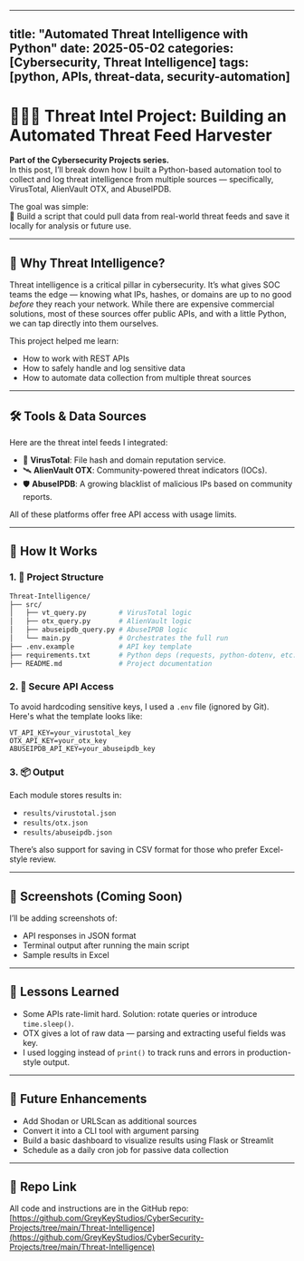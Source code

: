 
---
title: "Automated Threat Intelligence with Python"
date: 2025-05-02
categories: [Cybersecurity, Threat Intelligence]
tags: [python, APIs, threat-data, security-automation]
---

# 🕵🏾‍♂️ Threat Intel Project: Building an Automated Threat Feed Harvester

**Part of the Cybersecurity Projects series.**  
In this post, I’ll break down how I built a Python-based automation tool to collect and log threat intelligence from multiple sources — specifically, VirusTotal, AlienVault OTX, and AbuseIPDB.

The goal was simple:  
🎯 Build a script that could pull data from real-world threat feeds and save it locally for analysis or future use.

---

## 🧠 Why Threat Intelligence?

Threat intelligence is a critical pillar in cybersecurity. It’s what gives SOC teams the edge — knowing what IPs, hashes, or domains are up to no good *before* they reach your network. While there are expensive commercial solutions, most of these sources offer public APIs, and with a little Python, we can tap directly into them ourselves.

This project helped me learn:
- How to work with REST APIs
- How to safely handle and log sensitive data
- How to automate data collection from multiple threat sources

---

## 🛠️ Tools & Data Sources

Here are the threat intel feeds I integrated:

- 🔬 **VirusTotal**: File hash and domain reputation service.
- 🛰️ **AlienVault OTX**: Community-powered threat indicators (IOCs).
- 🛡️ **AbuseIPDB**: A growing blacklist of malicious IPs based on community reports.

All of these platforms offer free API access with usage limits.

---

## 🧪 How It Works

### 1. 📁 Project Structure

```bash
Threat-Intelligence/
├── src/
│   ├── vt_query.py        # VirusTotal logic
│   ├── otx_query.py       # AlienVault logic
│   ├── abuseipdb_query.py # AbuseIPDB logic
│   └── main.py            # Orchestrates the full run
├── .env.example           # API key template
├── requirements.txt       # Python deps (requests, python-dotenv, etc.)
├── README.md              # Project documentation
```

### 2. 🔑 Secure API Access

To avoid hardcoding sensitive keys, I used a `.env` file (ignored by Git). Here's what the template looks like:

```env
VT_API_KEY=your_virustotal_key
OTX_API_KEY=your_otx_key
ABUSEIPDB_API_KEY=your_abuseipdb_key
```

### 3. 📦 Output

Each module stores results in:
- `results/virustotal.json`
- `results/otx.json`
- `results/abuseipdb.json`

There’s also support for saving in CSV format for those who prefer Excel-style review.

---

## 📸 Screenshots (Coming Soon)

I’ll be adding screenshots of:

- API responses in JSON format
- Terminal output after running the main script
- Sample results in Excel

---

## 🧩 Lessons Learned

- Some APIs rate-limit hard. Solution: rotate queries or introduce `time.sleep()`.
- OTX gives a lot of raw data — parsing and extracting useful fields was key.
- I used logging instead of `print()` to track runs and errors in production-style output.

---

## 🚀 Future Enhancements

- Add Shodan or URLScan as additional sources
- Convert it into a CLI tool with argument parsing
- Build a basic dashboard to visualize results using Flask or Streamlit
- Schedule as a daily cron job for passive data collection

---

## 📎 Repo Link

All code and instructions are in the GitHub repo:  
[https://github.com/GreyKeyStudios/CyberSecurity-Projects/tree/main/Threat-Intelligence](https://github.com/GreyKeyStudios/CyberSecurity-Projects/tree/main/Threat-Intelligence)
